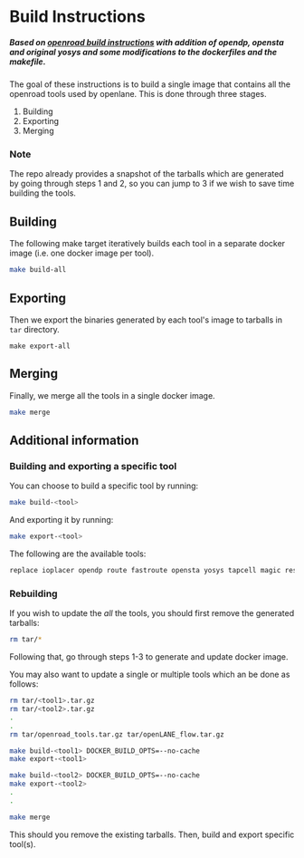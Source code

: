 # Build Instructions

##### Based on [openroad build instructions](https://github.com/The-OpenROAD-Project/alpha-release/tree/master/build) with addition of opendp, opensta and original yosys and some modifications to the dockerfiles and the makefile.

The goal of these instructions is to build a single image that contains all the openroad tools used by openlane.
This is done through three stages.

1. Building
2. Exporting
3. Merging

### Note

The repo already provides a snapshot of the tarballs which are generated by going through steps 1 and 2, so you can jump to 3 if we wish to save time building the tools.

## Building

The following make target iteratively builds each tool in a separate docker image (i.e. one docker image per tool).

```bash
make build-all
```

## Exporting

Then we export the binaries generated by each tool's image to tarballs in `tar` directory.

```plain
make export-all
```

## Merging

Finally, we merge all the tools in a single docker image.

```bash
make merge
```

## Additional information 

### Building and exporting a specific tool

You can choose to build a specific tool by running:

```bash
make build-<tool>
```

And exporting it by running:

```bash
make export-<tool>
```

The following are the available tools:

```bash
replace ioplacer opendp route fastroute opensta yosys tapcell magic resizer addspacers
```

### Rebuilding
If you wish to update the *all* the tools, you should first remove the generated tarballs:

```bash
rm tar/*
```

Following that, go through steps 1-3 to generate and update docker image.

You may also want to update a single or multiple tools which an be done as follows:

```bash
rm tar/<tool1>.tar.gz 
rm tar/<tool2>.tar.gz 
.
.
rm tar/openroad_tools.tar.gz tar/openLANE_flow.tar.gz

make build-<tool1> DOCKER_BUILD_OPTS=--no-cache
make export-<tool1>

make build-<tool2> DOCKER_BUILD_OPTS=--no-cache
make export-<tool2>
.
.

make merge
```

This should you remove the existing tarballs. Then, build and export specific tool(s).



